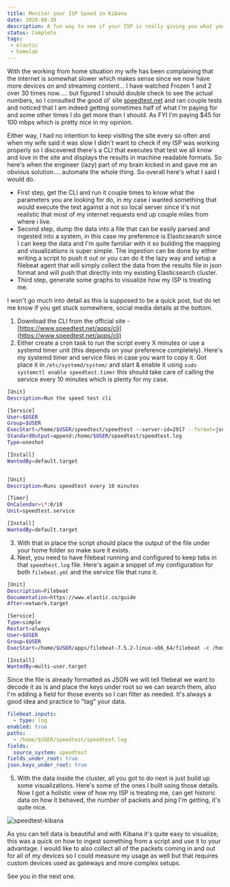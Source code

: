 ```yaml
---
title: Monitor your ISP Speed in Kibana
date: 2020-08-30
description: A fun way to see if your ISP is really giving you what you pay for.
status: Complete
tags: 
 - elastic 
 - homelab 
---
```


With the working from home situation my wife has been complaining that the internet is somewhat slower which makes sense since we now have more devices on and streaming content... I have watched Frozen 1 and 2 over 30 times now..... but figured I should double check to see the actual numbers, so I consulted the good ol' site [speedtest.net](http://speedtest.net) and ran couple tests and noticed that I am indeed getting sometimes half of what I'm paying for and some other times I do get more than I should. As FYI I'm paying $45 for 100 mbps which is pretty nice in my opinion.

Either way, I had no intention to keep visiting the site every so often and when my wife said it was slow I didn't want to check if my ISP was working properly so I discovered there's a CLI that executes that test we all know and love in the site and displays the results in machine readable formats. So here's when the engineer (lazy) part of my brain kicked in and gave me an obvious solution.... automate the whole thing. So overall here's what I said I would do.

- First step, get the CLI and run it couple times to know what the parameters you are looking for do, in my case i wanted something that would execute the test against a not so local server since it's not realistic that most of my internet requests end up couple miles from where i live.
- Second step, dump the data into a file that can be easily parsed and ingested into a system, in this case my preference is Elasticsearch since I can keep the data and I'm quite familiar with it so building the mapping and visualizations is super simple. The ingestion can be done by either writing a script to push it out or you can do it the lazy way and setup a filebeat agent that will simply collect the data from the results file in json format and will push that directly into my existing Elasticsearch cluster.
- Third step, generate some graphs to visualize how my ISP is treating me.

I won't go much into detail as this is supposed to be a quick post, but do let me know if you get stuck somewhere, social media details at the bottom.

1.  Download the CLI from the official site - [https://www.speedtest.net/apps/cli](https://www.speedtest.net/apps/cli)
2.  Either create a cron task to run the script every X minutes or use a systemd timer unit (this depends on your preference completely). Here's my systemd timer and service files in case you want to copy it. Got place it in `/etc/systemd/system/` and start & enable it using `sudo systemctl enable speedtest.timer` this should take care of calling the service every 10 minutes which is plenty for my case.

```bash
[Unit]
Description=Run the speed test cli

[Service]
User=$USER
Group=$USER
ExecStart=/home/$USER/speedtest/speedtest --server-id=2917 --format=json -u MiB/s
StandardOutput=append:/home/$USER/speedtest/speedtest.log
Type=oneshot

[Install]
WantedBy=default.target


[Unit]
Description=Runs speedtest every 10 minutes

[Timer]
OnCalendar=\*:0/10
Unit=speedtest.service

[Install]
WantedBy=default.target
```

3.  With that in place the script should place the output of the file under your home folder so make sure it exists.
4.  Next, you need to have filebeat running and configured to keep tabs in that `speedtest.log` file. Here's again a snippet of my configuration for both `filebeat.yml` and the service file that runs it.

```sh
[Unit]
Description=Filebeat
Documentation=https://www.elastic.co/guide
After=network.target

[Service]
Type=simple
Restart=always
User=$USER
Group=$USER
ExecStart=/home/$USER/apps/filebeat-7.5.2-linux-x86_64/filebeat -c /home/$USER/apps/filebeat-7.5.2-linux-x86_64/filebeat.yml

[Install]
WantedBy=multi-user.target
```

Since the file is already formatted as JSON we will tell filebeat we want to decode it as is and place the keys under root so we can search them, also I'm adding a field for those events so I can filter as needed. It's always a good idea and practice to "tag" your data.

```yaml
filebeat.inputs:
  - type: log
enabled: true
paths:
  - /home/$USER/speedtest/speedtest.log
fields:
  source_system: speedtest
fields_under_root: true
json.keys_under_root: true
```

5.  With the data inside the cluster, all you got to do next is just build up some visualizations. Here's some of the ones I built using those details. Now I got a holistic view of how my ISP is treating me, can get historic data on how it behaved, the number of packets and ping I'm getting, it's quite nice.

<img src="https://s3.mvaldes.dev/blog/speedtest-kibana.png" alt="speedtest-kibana" />

As you can tell data is beautiful and with Kibana it's quite easy to visualize, this was a quick on how to ingest something from a script and use it to your advantage. I would like to also collect all of the packets coming in and out for all of my devices so I could measure my usage as well but that requires custom devices used as gateways and more complex setups.

See you in the next one.
